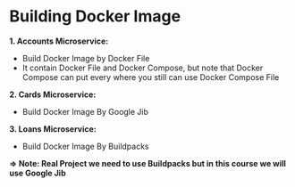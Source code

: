 # Building Docker Image

**1. Accounts Microservice:**
* Build Docker Image by Docker File
* It contain Docker File and Docker Compose, but note that Docker Compose can put every where you still can use Docker Compose File

**2. Cards Microservice:**
* Build Docker Image By Google Jib

**3. Loans Microservice:**
* Build Docker Image By Buildpacks

**=> Note: Real Project we need to use Buildpacks but in this course we will use Google Jib**
